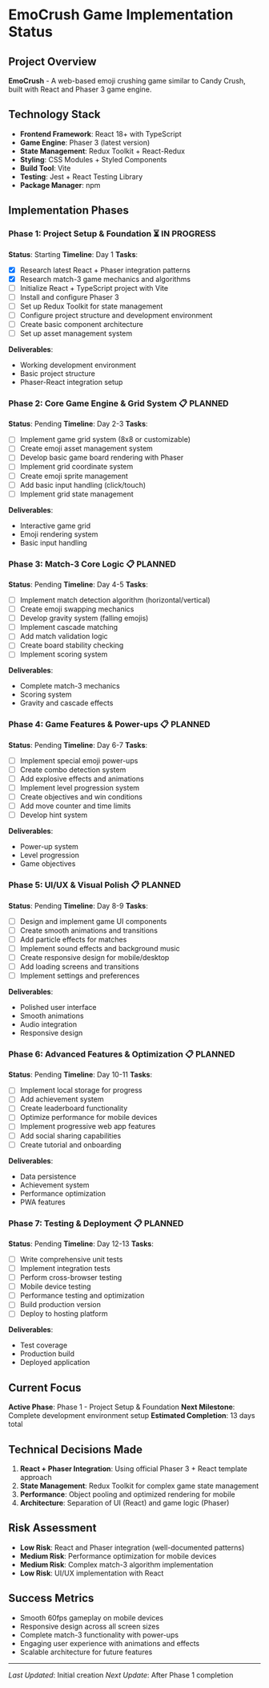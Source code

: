 # EmoCrush Game Implementation Status

## Project Overview
**EmoCrush** - A web-based emoji crushing game similar to Candy Crush, built with React and Phaser 3 game engine.

## Technology Stack
- **Frontend Framework**: React 18+ with TypeScript
- **Game Engine**: Phaser 3 (latest version)
- **State Management**: Redux Toolkit + React-Redux
- **Styling**: CSS Modules + Styled Components
- **Build Tool**: Vite
- **Testing**: Jest + React Testing Library
- **Package Manager**: npm

## Implementation Phases

### Phase 1: Project Setup & Foundation ⏳ IN PROGRESS
**Status**: Starting
**Timeline**: Day 1
**Tasks**:
- [x] Research latest React + Phaser integration patterns
- [x] Research match-3 game mechanics and algorithms
- [ ] Initialize React + TypeScript project with Vite
- [ ] Install and configure Phaser 3
- [ ] Set up Redux Toolkit for state management
- [ ] Configure project structure and development environment
- [ ] Create basic component architecture
- [ ] Set up asset management system

**Deliverables**:
- Working development environment
- Basic project structure
- Phaser-React integration setup

### Phase 2: Core Game Engine & Grid System 📋 PLANNED
**Status**: Pending
**Timeline**: Day 2-3
**Tasks**:
- [ ] Implement game grid system (8x8 or customizable)
- [ ] Create emoji asset management system
- [ ] Develop basic game board rendering with Phaser
- [ ] Implement grid coordinate system
- [ ] Create emoji sprite management
- [ ] Add basic input handling (click/touch)
- [ ] Implement grid state management

**Deliverables**:
- Interactive game grid
- Emoji rendering system
- Basic input handling

### Phase 3: Match-3 Core Logic 📋 PLANNED
**Status**: Pending
**Timeline**: Day 4-5
**Tasks**:
- [ ] Implement match detection algorithm (horizontal/vertical)
- [ ] Create emoji swapping mechanics
- [ ] Develop gravity system (falling emojis)
- [ ] Implement cascade matching
- [ ] Add match validation logic
- [ ] Create board stability checking
- [ ] Implement scoring system

**Deliverables**:
- Complete match-3 mechanics
- Scoring system
- Gravity and cascade effects

### Phase 4: Game Features & Power-ups 📋 PLANNED
**Status**: Pending
**Timeline**: Day 6-7
**Tasks**:
- [ ] Implement special emoji power-ups
- [ ] Create combo detection system
- [ ] Add explosive effects and animations
- [ ] Implement level progression system
- [ ] Create objectives and win conditions
- [ ] Add move counter and time limits
- [ ] Develop hint system

**Deliverables**:
- Power-up system
- Level progression
- Game objectives

### Phase 5: UI/UX & Visual Polish 📋 PLANNED
**Status**: Pending
**Timeline**: Day 8-9
**Tasks**:
- [ ] Design and implement game UI components
- [ ] Create smooth animations and transitions
- [ ] Add particle effects for matches
- [ ] Implement sound effects and background music
- [ ] Create responsive design for mobile/desktop
- [ ] Add loading screens and transitions
- [ ] Implement settings and preferences

**Deliverables**:
- Polished user interface
- Smooth animations
- Audio integration
- Responsive design

### Phase 6: Advanced Features & Optimization 📋 PLANNED
**Status**: Pending
**Timeline**: Day 10-11
**Tasks**:
- [ ] Implement local storage for progress
- [ ] Add achievement system
- [ ] Create leaderboard functionality
- [ ] Optimize performance for mobile devices
- [ ] Implement progressive web app features
- [ ] Add social sharing capabilities
- [ ] Create tutorial and onboarding

**Deliverables**:
- Data persistence
- Achievement system
- Performance optimization
- PWA features

### Phase 7: Testing & Deployment 📋 PLANNED
**Status**: Pending
**Timeline**: Day 12-13
**Tasks**:
- [ ] Write comprehensive unit tests
- [ ] Implement integration tests
- [ ] Perform cross-browser testing
- [ ] Mobile device testing
- [ ] Performance testing and optimization
- [ ] Build production version
- [ ] Deploy to hosting platform

**Deliverables**:
- Test coverage
- Production build
- Deployed application

## Current Focus
**Active Phase**: Phase 1 - Project Setup & Foundation
**Next Milestone**: Complete development environment setup
**Estimated Completion**: 13 days total

## Technical Decisions Made
1. **React + Phaser Integration**: Using official Phaser 3 + React template approach
2. **State Management**: Redux Toolkit for complex game state management
3. **Performance**: Object pooling and optimized rendering for mobile
4. **Architecture**: Separation of UI (React) and game logic (Phaser)

## Risk Assessment
- **Low Risk**: React and Phaser integration (well-documented patterns)
- **Medium Risk**: Performance optimization for mobile devices
- **Medium Risk**: Complex match-3 algorithm implementation
- **Low Risk**: UI/UX implementation with React

## Success Metrics
- Smooth 60fps gameplay on mobile devices
- Responsive design across all screen sizes
- Complete match-3 functionality with power-ups
- Engaging user experience with animations and effects
- Scalable architecture for future features

---
*Last Updated*: Initial creation
*Next Update*: After Phase 1 completion